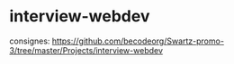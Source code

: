 # interview-webdev

consignes: https://github.com/becodeorg/Swartz-promo-3/tree/master/Projects/interview-webdev
